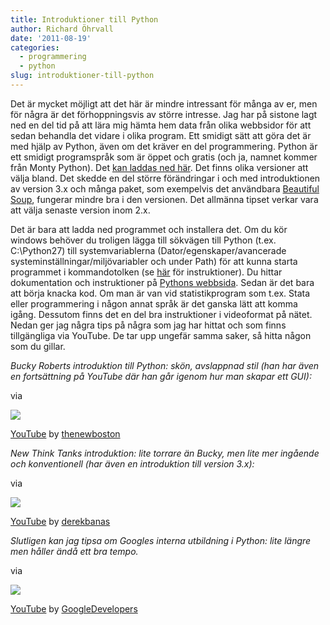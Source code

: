 ```yaml
---
title: Introduktioner till Python
author: Richard Öhrvall
date: '2011-08-19'
categories:
  - programmering
  - python
slug: introduktioner-till-python
---
```


Det är mycket möjligt att det här är mindre intressant för många av er, men för några är det förhoppningsvis av större intresse. Jag har på sistone lagt ned en del tid på att lära mig hämta hem data från olika webbsidor för att sedan behandla det vidare i olika program. Ett smidigt sätt att göra det är med hjälp av Python, även om det kräver en del programmering. Python är ett smidigt programspråk som är öppet och gratis (och ja, namnet kommer från Monty Python). Det [kan laddas ned här](https://www.python.org/). Det finns olika versioner att välja bland. Det skedde en del större förändringar i och med introduktionen av version 3.x och många paket, som exempelvis det användbara [Beautiful Soup](https://www.crummy.com/software/BeautifulSoup/), fungerar mindre bra i den versionen. Det allmänna tipset verkar vara att välja senaste version inom 2.x.

Det är bara att ladda ned programmet och installera det. Om du kör windows behöver du troligen lägga till sökvägen till Python (t.ex. C:\Python27) till systemvariablerna (Dator/egenskaper/avancerade systeminställningar/miljövariabler och under Path) för att kunna starta programmet i kommandotolken (se [här](https://docs.python.org/using/windows.html) för instruktioner). Du hittar dokumentation och instruktioner på [Pythons webbsida](https://www.python.org/). Sedan är det bara att börja knacka kod. Om man är van vid statistikprogram som t.ex. Stata eller programmering i någon annat språk är det ganska lätt att komma igång. Dessutom finns det en del bra instruktioner i videoformat på nätet. Nedan ger jag några tips på några som jag har hittat och som finns tillgängliga via YouTube. De tar upp ungefär samma saker, så hitta någon som du gillar.

_Bucky Roberts introduktion till Python: skön, avslappnad stil (han har även en fortsättning på YouTube där han går igenom hur man skapar ett GUI):_

via

![](https://s.ytimg.com/yt/favicon-vflZlzSbU.ico)

[YouTube](https://www.youtube.com/)          by [          thenewboston](https://www.youtube.com/user/thenewboston)

_New Think Tanks introduktion: lite torrare än Bucky, men lite mer ingående och konventionell (har även en introduktion till version 3.x):_

via

![](https://s.ytimg.com/yt/favicon-vflZlzSbU.ico)

[YouTube](https://www.youtube.com/)          by [          derekbanas](https://www.youtube.com/user/derekbanas)

_Slutligen kan jag tipsa om Googles interna utbildning i Python: lite längre men håller ändå ett bra tempo._

via

![](https://s.ytimg.com/yt/favicon-vflZlzSbU.ico)

[YouTube](https://www.youtube.com/)          by [          GoogleDevelopers](https://www.youtube.com/user/GoogleDevelopers)
